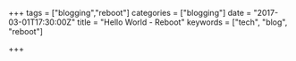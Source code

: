 +++
tags = ["blogging","reboot"]
categories = ["blogging"]
date = "2017-03-01T17:30:00Z"
title = "Hello World - Reboot"
keywords = ["tech", "blog", "reboot"]

+++
